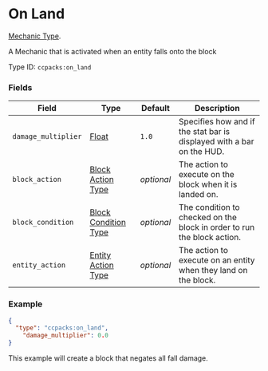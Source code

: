 # On Land

[Mechanic Type](../mechanic_types.md).

A Mechanic that is activated when an entity falls onto the block

Type ID: `ccpacks:on_land`

### Fields

Field  | Type | Default | Description
-------|------|---------|-------------
`damage_multiplier` | [Float](../data_types/float.md) | `1.0` | Specifies how and if the stat bar is displayed with a bar on the HUD.
`block_action` | [Block Action Type](https://apoli.readthedocs.io/en/latest/types/block_action_types/) | *optional* | The action to execute on the block when it is landed on.
`block_condition` | [Block Condition Type](https://apoli.readthedocs.io/en/latest/types/block_condition_types/) | *optional* | The condition to checked on the block in order to run the block action.
`entity_action` | [Entity Action Type](https://apoli.readthedocs.io/en/latest/types/entity_action_types/) | *optional* | The action to execute on an entity when they land on the block.

### Example
```json
{
  "type": "ccpacks:on_land",
	"damage_multiplier": 0.0
}
```

This example will create a block that negates all fall damage.
